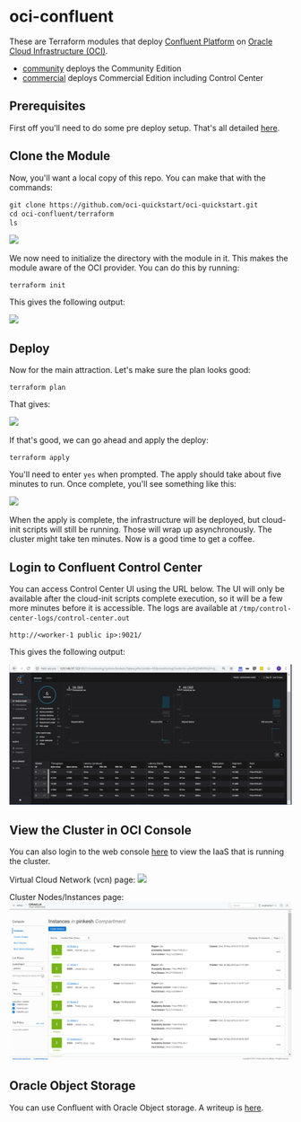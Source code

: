 # oci-confluent
These are Terraform modules that deploy [Confluent Platform](https://www.confluent.io/product/confluent-platform/) on [Oracle Cloud Infrastructure (OCI)](https://cloud.oracle.com/en_US/cloud-infrastructure).

* [community](community) deploys the Community Edition
* [commercial](commercial) deploys Commercial Edition including Control Center

## Prerequisites
First off you'll need to do some pre deploy setup.  That's all detailed [here](https://github.com/cloud-partners/oci-prerequisites).

## Clone the Module
Now, you'll want a local copy of this repo.  You can make that with the commands:

    git clone https://github.com/oci-quickstart/oci-quickstart.git
    cd oci-confluent/terraform
    ls

![](./images/01%20-%20git%20clone.png)

We now need to initialize the directory with the module in it.  This makes the module aware of the OCI provider.  You can do this by running:

    terraform init

This gives the following output:

![](./images/02%20-%20terraform%20init.png)

## Deploy
Now for the main attraction.  Let's make sure the plan looks good:

    terraform plan

That gives:

![](./images/03%20-%20terraform%20plan.png)

If that's good, we can go ahead and apply the deploy:

    terraform apply

You'll need to enter `yes` when prompted.  The apply should take about five minutes to run.  Once complete, you'll see something like this:

![](./images/04%20-%20terraform%20apply.png)

When the apply is complete, the infrastructure will be deployed, but cloud-init scripts will still be running.  Those will wrap up asynchronously.  The cluster might take ten minutes.  Now is a good time to get a coffee.

## Login to Confluent Control Center
You can access Control Center UI using the URL below. The UI will only be available after the cloud-init scripts complete execution, so it will be a few more minutes before it is accessible. The logs are available at `/tmp/control-center-logs/control-center.out`

    http://<worker-1 public ip>:9021/

This gives the following output:

![](./images/05%20-%20control%20center.png)

## View the Cluster in OCI Console
You can also login to the web console [here](https://console.us-phoenix-1.oraclecloud.com/a/compute/instances) to view the IaaS that is running the cluster.

Virtual Cloud Network (vcn) page:
![](./images/06%20-%20vcn.png)

Cluster Nodes/Instances page:
![](./images/07%20-%20instances.png)

## Oracle Object Storage
You can use Confluent with Oracle Object storage.  A writeup is [here](Oracle%20Object%20Storage%20and%20Confluent%20Connector.md).
